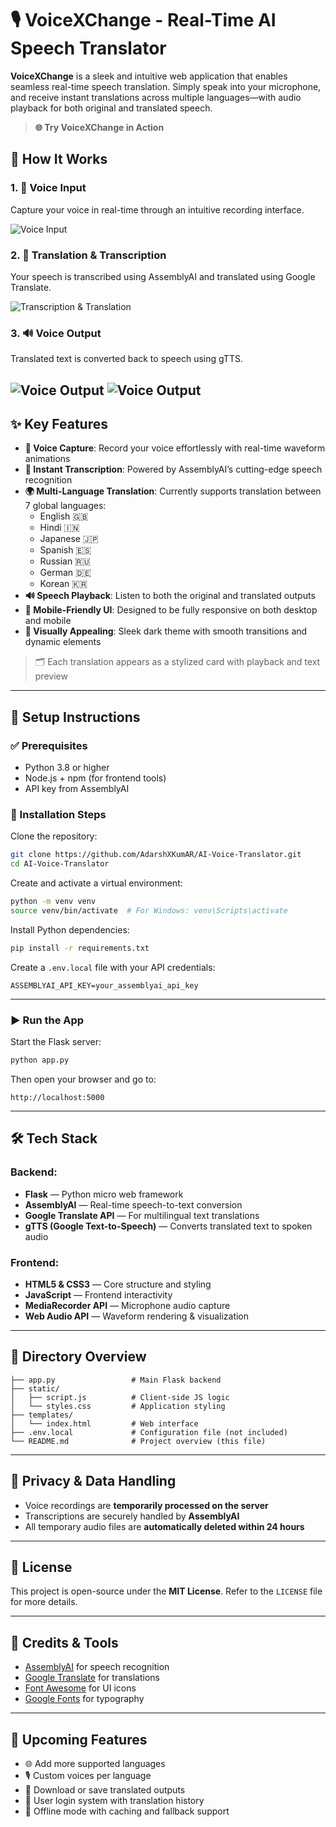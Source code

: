 # 🎙️ VoiceXChange - Real-Time AI Speech Translator  
**VoiceXChange** is a sleek and intuitive web application that enables seamless real-time speech translation. Simply speak into your microphone, and receive instant translations across multiple languages—with audio playback for both original and translated speech.

> **🌐 Try VoiceXChange in Action**


## 📸 How It Works

### 1. 🎤 Voice Input
Capture your voice in real-time through an intuitive recording interface.

![Voice Input](YOUR_IMAGE_URL_1)

### 2. 📄 Translation & Transcription
Your speech is transcribed using AssemblyAI and translated using Google Translate.

![Transcription & Translation](YOUR_IMAGE_URL_2)

### 3. 🔊 Voice Output
Translated text is converted back to speech using gTTS.

![Voice Output](YOUR_IMAGE_URL_3)
![Voice Output](YOUR_IMAGE_URL_4)
---

## ✨ Key Features

- **🎤 Voice Capture**: Record your voice effortlessly with real-time waveform animations  
- **📝 Instant Transcription**: Powered by AssemblyAI’s cutting-edge speech recognition  
- **🌍 Multi-Language Translation**: Currently supports translation between 7 global languages:  
  - English 🇬🇧  
  - Hindi 🇮🇳  
  - Japanese 🇯🇵  
  - Spanish 🇪🇸  
  - Russian 🇷🇺  
  - German 🇩🇪  
  - Korean 🇰🇷  
- **🔊 Speech Playback**: Listen to both the original and translated outputs  
- **📱 Mobile-Friendly UI**: Designed to be fully responsive on both desktop and mobile  
- **🎨 Visually Appealing**: Sleek dark theme with smooth transitions and dynamic elements  

> 🗂️ Each translation appears as a stylized card with playback and text preview

---

## 🚀 Setup Instructions

### ✅ Prerequisites

- Python 3.8 or higher  
- Node.js + npm (for frontend tools)  
- API key from AssemblyAI  

### 🔧 Installation Steps

Clone the repository:

```bash
git clone https://github.com/AdarshXKumAR/AI-Voice-Translator.git
cd AI-Voice-Translator
```

Create and activate a virtual environment:

```bash
python -m venv venv
source venv/bin/activate  # For Windows: venv\Scripts\activate
```

Install Python dependencies:

```bash
pip install -r requirements.txt
```

Create a `.env.local` file with your API credentials:

```
ASSEMBLYAI_API_KEY=your_assemblyai_api_key
```

---

### ▶️ Run the App

Start the Flask server:

```bash
python app.py
```

Then open your browser and go to:

```
http://localhost:5000
```

---

## 🛠️ Tech Stack

### Backend:
- **Flask** — Python micro web framework  
- **AssemblyAI** — Real-time speech-to-text conversion  
- **Google Translate API** — For multilingual text translations  
- **gTTS (Google Text-to-Speech)** — Converts translated text to spoken audio  

### Frontend:
- **HTML5 & CSS3** — Core structure and styling  
- **JavaScript** — Frontend interactivity  
- **MediaRecorder API** — Microphone audio capture  
- **Web Audio API** — Waveform rendering & visualization  

---

## 📁 Directory Overview

```
├── app.py                 # Main Flask backend
├── static/
│   ├── script.js          # Client-side JS logic
│   └── styles.css         # Application styling
├── templates/
│   └── index.html         # Web interface
├── .env.local             # Configuration file (not included)
└── README.md              # Project overview (this file)
```

---

## 🔐 Privacy & Data Handling

- Voice recordings are **temporarily processed on the server**
- Transcriptions are securely handled by **AssemblyAI**
- All temporary audio files are **automatically deleted within 24 hours**

---

## 📄 License

This project is open-source under the **MIT License**. Refer to the `LICENSE` file for more details.

---

## 🙌 Credits & Tools

- [AssemblyAI](https://www.assemblyai.com/) for speech recognition  
- [Google Translate](https://translate.google.com/) for translations  
- [Font Awesome](https://fontawesome.com/) for UI icons  
- [Google Fonts](https://fonts.google.com/specimen/Poppins) for typography  

---

## 🚧 Upcoming Features

- 🌐 Add more supported languages  
- 🎙️ Custom voices per language  
- 💾 Download or save translated outputs  
- 🔐 User login system with translation history  
- 📶 Offline mode with caching and fallback support
